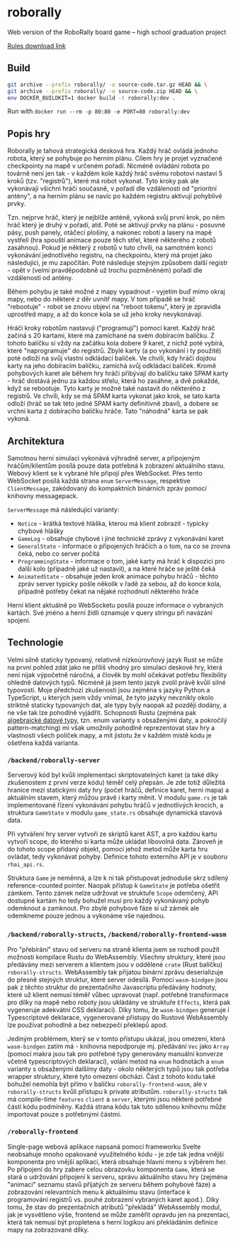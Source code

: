 # roborally

Web version of the RoboRally board game – high school graduation project

[Rules download link](https://www.hasbro.com/common/documents/60D52426B94D40B98A9E78EE4DD8BF94/3EA9626BCAE94683B6184BD7EA3F1779.pdf)

## Build

```sh
git archive --prefix roborally/ -o source-code.tar.gz HEAD && \
git archive --prefix roborally/ -o source-code.zip HEAD && \
env DOCKER_BUILDKIT=1 docker build -t roborally:dev .
```

Run with `docker run --rm -p 80:80 -e PORT=80 roborally:dev`

## Popis hry

Roborally je tahová strategická desková hra. Každý hráč ovládá jednoho robota, který se
pohybuje po herním plánu. Cílem hry je projet vyznačené checkpointy na mapě v určeném
pořadí. Nicméně ovládání robota po továrně není jen tak - v každém kole každý hráč svému
robotovi nastaví 5 kroků (tzv. "registrů"), které má robot vykonat. Tyto kroky pak ale
vykonávají všichni hráči současně, v pořadí dle vzdálenosti od "prioritní antény", a na
herním plánu se navíc po každém registru aktivují pohyblivé prvky.

Tzn. nejprve hráč, který je nejblíže anténě, vykoná svůj první krok, po něm hráč který je
druhý v pořadí, atd. Poté se aktivují prvky na plánu - posuvné pásy, push panely, otáčecí
plošiny, a nakonec roboti a lasery na mapě vystřelí (hra spouští animace pouze těch střel,
které některého z robotů zasáhnou). Pokud je některý z robotů v tuto chvíli, na samotném
konci vykonávání jednotlivého registru, na checkpointu, který má projet jako následující,
je mu započítán. Poté následuje stejným způsobem další registr - opět v (velmi
pravděpodobně už trochu pozměněném) pořadí dle vzdálenosti od antény.

Během pohybu je také možné z mapy vypadnout - vyjetím buď mimo okraj mapy, nebo do některé
z děr uvnitř mapy. V tom případě se hráč "rebootuje" - robot se znovu objeví na "reboot
tokenu", který je zpravidla uprostřed mapy, a až do konce kola se už jeho kroky
nevykonávají.

Hráči kroky robotům nastavují ("programují") pomocí karet. Každý hráč začíná s 20 kartami,
které má zamíchané na svém dobíracím balíčku. Z tohoto balíčku si vždy na začátku kola
dobere 9 karet, z nichž poté vybírá, které "naprogramuje" do registrů. Zbylé karty (a po
vykonání i ty použité) poté odloží na svůj vlastní odkládací balíček. Ve chvíli, kdy hráči
dojdou karty na jeho dobíracím balíčku, zamíchá svůj odkládací balíček. Kromě pohybových
karet ale během hry hráči přibývají do balíčku také SPAM karty - hráč dostává jednu za
každou střelu, která ho zasáhne, a dvě pokaždé, když se rebootuje. Tyto karty je možné
také nastavit do některého z registrů. Ve chvíli, kdy se má SPAM karta vykonat jako krok,
se tato karta odloží (hráč se tak této jedné SPAM karty definitivně zbaví), a dobere se
vrchní karta z dobíracího balíčku hráče. Tato "náhodná" karta se pak vykoná.

## Architektura

Samotnou herní simulaci vykonává výhradně server, a připojeným hráčům/klientům posílá
pouze data potřebná k zobrazení aktuálního stavu. Webový klient se k vybrané hře připojí
přes WebSocket. Přes tento WebSocket posílá každá strana `enum` `ServerMessage`,
respektive `ClientMessage`, zakódovaný do kompaktních binárních zpráv pomocí knihovny
messagepack.

`ServerMessage` má následující varianty:

- `Notice` - krátká textové hláška, kterou má klient zobrazit - typicky chybové hlášky
- `GameLog` - obsahuje chybové i jiné technické zprávy z vykonávání karet
- `GeneralState` - informace o připojených hráčích a o tom, na co se zrovna čeká, nebo co
  server počítá
- `ProgrammingState` - informace o tom, jaké karty má hráč k dispozici pro další kolo
  (případně jaké už nastavil), a na které hráče se ještě čeká
- `AnimatedState` - obsahuje jeden krok animace pohybu hráčů - těchto zpráv server typicky
  pošle několik v řadě za sebou, až do konce kola, případně potřeby čekat na nějaké
  rozhodnutí některého hráče

Herní klient aktuálně po WebSocketu posílá pouze informace o vybraných kartách. Své jméno
a herní židli oznamuje v query stringu při navázání spojení.

## Technologie

Velmi silně staticky typovaný, relativně nízkoúrovňový jazyk Rust se může na první pohled
zdát jako ne příliš vhodný pro simulaci deskové hry, která není nijak výpočetně náročná, a
člověk by mohl očekávat potřebu flexibility ohledně datových typů. Nicméně já jsem tento
jazyk zvolil právě kvůli silné typovosti. Moje předchozí zkušenosti jsou zejména s jazyky
Python a TypeScript, u kterých jsem vždy vnímal, že tyto jazyky nevznikly okolo striktně
staticky typovaných dat, ale typy byly naopak až později dodány, a ne vše tak lze pohodlně
vyjádřit. Schopnosti Rustu (zejména pak [algebraické datové typy][adt], tzn. enum varianty
s obsaženými daty, a pokročilý pattern-matching) mi však umožnily pohodlně reprezentovat
stav hry a vlastnosti všech políček mapy, a mít jistotu že v každém místě kódu je ošetřena
každá varianta.

[adt]: https://en.wikipedia.org/wiki/Algebraic_data_type

### `/backend/roborally-server`

Serverový kód byl kvůli implementaci skriptovatelných karet (a také díky zkušenostem z
první verze kódu) téměř celý přepsán. Je zde totiž důležitá hranice mezi statickými daty
hry (počet hráčů, definice karet, herní mapa) a aktuálním stavem, který můžou právě i
karty měnit. V modulu `game.rs` je tak implementované řízení vykonávání pohybu hráčů v
jednotlivých krocích, a struktura `GameState` v modulu `game_state.rs` obsahuje dynamická
stavová data.

Při vytváření hry server vytvoří ze skriptů karet AST, a pro každou kartu vytvoří scope,
do kterého si karta může ukládat libovolná data. Zároveň je do tohoto scope přidaný
objekt, pomocí jehož metod může karta hru ovládat, tedy vykonávat pohyby. Definice tohoto
externího API je v souboru `rhai_api.rs`.

Struktura `Game` je neměnná, a lze k ní tak přistupovat jednoduše skrz sdílený
reference-counted pointer. Naopak přístup k `GameState` je potřeba ošetřit zámkem. Tento
zámek nelze udržovat ve struktuře `Scope` odemčený, API dostupné kartám ho tedy bohužel
musí pro každý vykonávaný pohyb odemknout a zamknout. Pro zbylé pohybové fáze si už zámek
ale odemkneme pouze jednou a vykonáme vše najednou.

### `/backend/roborally-structs`, `/backend/roborally-frontend-wasm`

Pro "přebírání" stavu od serveru na straně klienta jsem se rozhodl použít možnosti
kompilace Rustu do WebAssembly. Všechny struktury, které jsou předávány mezi serverem a
klientem jsou v oddělené `crate` (Rust balíčku) `roborally-structs`. WebAssembly tak
přijatou binární zprávu deserializuje do přesně stejných struktur, které server odesílá.
Pomocí `wasm-bindgen` jsou pak z těchto struktur do prezentačního Javascriptu předávány
hodnoty, které už klient nemusí téměř vůbec upravovat (např. potřebné transformace pro
dílky na mapě nebo roboty jsou ukládány ve struktuře `Effects`, která pak vygeneruje
adekvátní CSS deklaraci). Díky tomu, že `wasm-bindgen` generuje i Typescriptové deklarace,
vygenerované přístupy do Rustové WebAssembly lze používat pohodlně a bez nebezpečí
překlepů apod.

Jediným problémem, který se v tomto přístupu ukázal, jsou omezení, která `wasm-bindgen`
zatím má - knihovna nepodporuje mj. předávání `Vec` jako `Array` (pomocí makra jsou tak
pro potřebné typy generovány manuální konverze včetně typescriptových deklarací), volání
metod na `enum` hodnotách a `enum` varianty s obsaženými dalšímy daty - okolo některých
typů jsou tak potřeba wrapper struktury, které tyto omezení obchází. Část z tohoto kódu
také bohužel nemohla být přímo v balíčku `roborally-frontend-wasm`, ale v
`roborally-structs` kvůli přístupu k private atributům. `roborally-structs` tak má
compile-time `features` `client` a `server`, kterými jsou některé potřebné části kódu
podmíněny. Každá strana kódu tak tuto sdílenou knihovnu může importovat pouze s potřebnými
částmi.

### `/roborally-frontend`

Single-page webová aplikace napsaná pomocí frameworku Svelte neobsahuje mnoho opakovaně
využitelného kódu - je zde tak jedna vnější komponenta pro vnější aplikaci, která obsahuje
hlavní menu s výběrem her. Po připojení do hry zabere celou obrazovku komponenta `Game`,
která se stará o udržování připojení k serveru, správu aktuálního stavu hry (zejména
"animaci" seznamu stavů přijatých ze serveru během pohybové fáze) a zobrazování
relevantních menu k aktuálnímu stavu (interface k programování registrů vs. pouhé
zobrazení vybraných karet apod.). Díky tomu, že stav do prezentačních atributů "překládá"
WebAssembly modul, jak je vysvětleno výše, frontend se může zaměřit opravdu jen na
prezentaci, která tak nemusí být propletena s herní logikou ani překládáním definice mapy
na zobrazované dílky.
